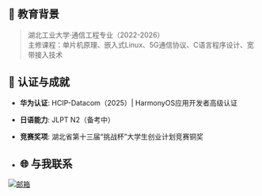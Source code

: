 ## 🏫 教育背景 
>湖北工业大学·通信工程专业（2022-2026）  
>主修课程：单片机原理、嵌入式Linux、5G通信协议、C语言程序设计、宽带接入技术

## 📜 认证与成就
- **华为认证**: HCIP-Datacom（2025）| HarmonyOS应用开发者高级认证  
- **日语能力**: JLPT N2（备考中）  
- **竞赛奖项**:  湖北省第十三届“挑战杯”大学生创业计划竞赛铜奖

- ## 🌐 与我联系
[![邮箱](https://img.shields.io/badge/Email-xu_xiaomeng0518@163.com-important?style=flat&logo=gmail)](mailto:xu_xiaomeng0518@163.com)  

